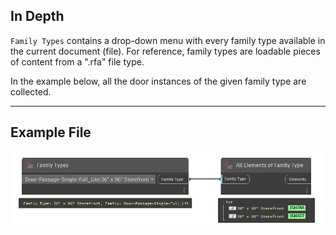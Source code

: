 ## In Depth
`Family Types` contains a drop-down menu with every family type available in the current document (file). For reference, family types are loadable pieces of content from a ".rfa" file type.

In the example below, all the door instances of the given family type are collected.
___
## Example File

![Family Types](./DSRevitNodesUI.FamilyTypes_img.jpg)